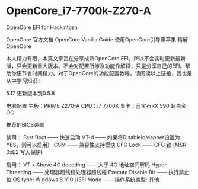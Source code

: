 # OpenCore_i7-7700k-Z270-A
OpenCore EFI for Hackintosh

OpenCore 官方文档
OpenCore Vanilla Guide
使用OpenCore引导黑苹果
精解OpenCore

本人精力有限，本篇文章旨在分享成熟OpenCore EFI，所以不会实时更新最新版，只会更新重大版本。不会对配置所涉及功能作解释，只是分享自己的EFI。帮助你更节省时间精力。对于OpenCore的功能配置教程，请阅读以上链接，我也是从中学习知识！

5.17 更新版本到0.5.8

电脑配置
主板：PRIME Z270-A
CPU：i7 7700K
显卡：蓝宝石RX 590 超白金 OC

推荐的BIOS设置

禁用：
Fast Boot —— 快速启动
VT-d —— 如果将DisableIoMapper设置为YES，则可以启用）
CSM —— 兼容性支持模块
CFG Lock —— CFG 锁 (MSR 0xE2 写入保护)

启用：
VT-x
Above 4G decoding —— 大于 4G 地址空间解码
Hyper-Threading —— 处理器超线程处理器超线程
Execute Disable Bit —— 执行禁止位
OS type: Windows 8.1/10 UEFI Mode —— 操作系统类型: 其他  
